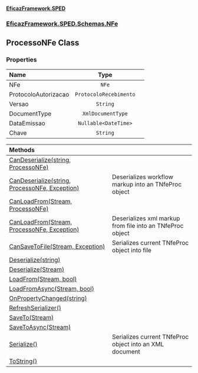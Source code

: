 #### [EficazFramework.SPED](EficazFrameworkSPED.md 'EficazFramework SPED')
### [EficazFramework.SPED.Schemas.NFe](EficazFramework.SPED.Schemas.NFe.md 'EficazFramework.SPED.Schemas.NFe')

## ProcessoNFe Class
### Properties

| Name | Type | |
| :--- | :---: | :--- |
| NFe | `NFe` |  |
| ProtocoloAutorizacao | `ProtocoloRecebimento` |  |
| Versao | `String` |  |
| DocumentType | `XmlDocumentType` |  |
| DataEmissao | `Nullable<DateTime>` |  |
| Chave | `String` |  |

| Methods | |
| :--- | :--- |
| [CanDeserialize(string, ProcessoNFe)](EficazFramework.SPED.Schemas.NFe/ProcessoNFe/CanDeserialize(string,ProcessoNFe).md 'EficazFramework.SPED.Schemas.NFe.ProcessoNFe.CanDeserialize(string, EficazFramework.SPED.Schemas.NFe.ProcessoNFe)') | |
| [CanDeserialize(string, ProcessoNFe, Exception)](EficazFramework.SPED.Schemas.NFe/ProcessoNFe/CanDeserialize(string,ProcessoNFe,Exception).md 'EficazFramework.SPED.Schemas.NFe.ProcessoNFe.CanDeserialize(string, EficazFramework.SPED.Schemas.NFe.ProcessoNFe, System.Exception)') | Deserializes workflow markup into an TNfeProc object |
| [CanLoadFrom(Stream, ProcessoNFe)](EficazFramework.SPED.Schemas.NFe/ProcessoNFe/CanLoadFrom(Stream,ProcessoNFe).md 'EficazFramework.SPED.Schemas.NFe.ProcessoNFe.CanLoadFrom(System.IO.Stream, EficazFramework.SPED.Schemas.NFe.ProcessoNFe)') | |
| [CanLoadFrom(Stream, ProcessoNFe, Exception)](EficazFramework.SPED.Schemas.NFe/ProcessoNFe/CanLoadFrom(Stream,ProcessoNFe,Exception).md 'EficazFramework.SPED.Schemas.NFe.ProcessoNFe.CanLoadFrom(System.IO.Stream, EficazFramework.SPED.Schemas.NFe.ProcessoNFe, System.Exception)') | Deserializes xml markup from file into an TNfeProc object |
| [CanSaveToFile(Stream, Exception)](EficazFramework.SPED.Schemas.NFe/ProcessoNFe/CanSaveToFile(Stream,Exception).md 'EficazFramework.SPED.Schemas.NFe.ProcessoNFe.CanSaveToFile(System.IO.Stream, System.Exception)') | Serializes current TNfeProc object into file |
| [Deserialize(string)](EficazFramework.SPED.Schemas.NFe/ProcessoNFe/Deserialize(string).md 'EficazFramework.SPED.Schemas.NFe.ProcessoNFe.Deserialize(string)') | |
| [Deserialize(Stream)](EficazFramework.SPED.Schemas.NFe/ProcessoNFe/Deserialize(Stream).md 'EficazFramework.SPED.Schemas.NFe.ProcessoNFe.Deserialize(System.IO.Stream)') | |
| [LoadFrom(Stream, bool)](EficazFramework.SPED.Schemas.NFe/ProcessoNFe/LoadFrom(Stream,bool).md 'EficazFramework.SPED.Schemas.NFe.ProcessoNFe.LoadFrom(System.IO.Stream, bool)') | |
| [LoadFromAsync(Stream, bool)](EficazFramework.SPED.Schemas.NFe/ProcessoNFe/LoadFromAsync(Stream,bool).md 'EficazFramework.SPED.Schemas.NFe.ProcessoNFe.LoadFromAsync(System.IO.Stream, bool)') | |
| [OnPropertyChanged(string)](EficazFramework.SPED.Schemas.NFe/ProcessoNFe/OnPropertyChanged(string).md 'EficazFramework.SPED.Schemas.NFe.ProcessoNFe.OnPropertyChanged(string)') | |
| [RefreshSerializer()](EficazFramework.SPED.Schemas.NFe/ProcessoNFe/RefreshSerializer().md 'EficazFramework.SPED.Schemas.NFe.ProcessoNFe.RefreshSerializer()') | |
| [SaveTo(Stream)](EficazFramework.SPED.Schemas.NFe/ProcessoNFe/SaveTo(Stream).md 'EficazFramework.SPED.Schemas.NFe.ProcessoNFe.SaveTo(System.IO.Stream)') | |
| [SaveToAsync(Stream)](EficazFramework.SPED.Schemas.NFe/ProcessoNFe/SaveToAsync(Stream).md 'EficazFramework.SPED.Schemas.NFe.ProcessoNFe.SaveToAsync(System.IO.Stream)') | |
| [Serialize()](EficazFramework.SPED.Schemas.NFe/ProcessoNFe/Serialize().md 'EficazFramework.SPED.Schemas.NFe.ProcessoNFe.Serialize()') | Serializes current TNfeProc object into an XML document |
| [ToString()](EficazFramework.SPED.Schemas.NFe/ProcessoNFe/ToString().md 'EficazFramework.SPED.Schemas.NFe.ProcessoNFe.ToString()') | |
